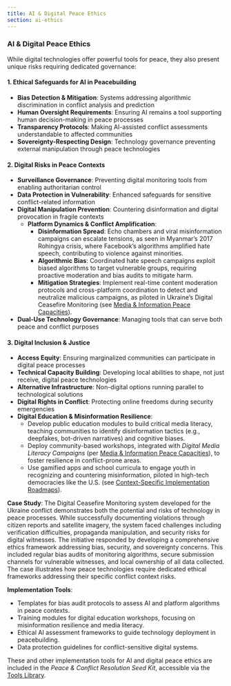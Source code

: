 ```yaml
---
title: AI & Digital Peace Ethics
section: ai-ethics
---
```


### AI & Digital Peace Ethics

While digital technologies offer powerful tools for peace, they also present unique risks requiring dedicated governance:

#### 1. Ethical Safeguards for AI in Peacebuilding
- **Bias Detection & Mitigation**: Systems addressing algorithmic discrimination in conflict analysis and prediction
- **Human Oversight Requirements**: Ensuring AI remains a tool supporting human decision-making in peace processes
- **Transparency Protocols**: Making AI-assisted conflict assessments understandable to affected communities
- **Sovereignty-Respecting Design**: Technology governance preventing external manipulation through peace technologies

#### 2. Digital Risks in Peace Contexts
- **Surveillance Governance**: Preventing digital monitoring tools from enabling authoritarian control
- **Data Protection in Vulnerability**: Enhanced safeguards for sensitive conflict-related information
- **Digital Manipulation Prevention**: Countering disinformation and digital provocation in fragile contexts
  - **Platform Dynamics & Conflict Amplification**:
    - **Disinformation Spread**: Echo chambers and viral misinformation campaigns can escalate tensions, as seen in Myanmar’s 2017 Rohingya crisis, where Facebook’s algorithms amplified hate speech, contributing to violence against minorities.
    - **Algorithmic Bias**: Coordinated hate speech campaigns exploit biased algorithms to target vulnerable groups, requiring proactive moderation and bias audits to mitigate harm.
    - **Mitigation Strategies**: Implement real-time content moderation protocols and cross-platform coordination to detect and neutralize malicious campaigns, as piloted in Ukraine’s Digital Ceasefire Monitoring (see [Media & Information Peace Capacities](/frameworks/peace-and-conflict-resolution#media-information)).
- **Dual-Use Technology Governance**: Managing tools that can serve both peace and conflict purposes

#### 3. Digital Inclusion & Justice
- **Access Equity**: Ensuring marginalized communities can participate in digital peace processes
- **Technical Capacity Building**: Developing local abilities to shape, not just receive, digital peace technologies
- **Alternative Infrastructure**: Non-digital options running parallel to technological solutions
- **Digital Rights in Conflict**: Protecting online freedoms during security emergencies
- **Digital Education & Misinformation Resilience**:
  - Develop public education modules to build critical media literacy, teaching communities to identify disinformation tactics (e.g., deepfakes, bot-driven narratives) and cognitive biases.
  - Deploy community-based workshops, integrated with *Digital Media Literacy Campaigns* (per [Media & Information Peace Capacities](/frameworks/peace-and-conflict-resolution#media-information)), to foster resilience in conflict-prone areas.
  - Use gamified apps and school curricula to engage youth in recognizing and countering misinformation, piloted in high-tech democracies like the U.S. (see [Context-Specific Implementation Roadmaps](/frameworks/peace-and-conflict-resolution#context-specific-roadmaps)).

**Case Study**: The Digital Ceasefire Monitoring system developed for the Ukraine conflict demonstrates both the potential and risks of technology in peace processes. While successfully documenting violations through citizen reports and satellite imagery, the system faced challenges including verification difficulties, propaganda manipulation, and security risks for digital witnesses. The initiative responded by developing a comprehensive ethics framework addressing bias, security, and sovereignty concerns. This included regular bias audits of monitoring algorithms, secure submission channels for vulnerable witnesses, and local ownership of all data collected. The case illustrates how peace technologies require dedicated ethical frameworks addressing their specific conflict context risks.

**Implementation Tools**:
- Templates for bias audit protocols to assess AI and platform algorithms in peace contexts.
- Training modules for digital education workshops, focusing on misinformation resilience and media literacy.
- Ethical AI assessment frameworks to guide technology deployment in peacebuilding.
- Data protection guidelines for conflict-sensitive digital systems.

These and other implementation tools for AI and digital peace ethics are included in the *Peace & Conflict Resolution Seed Kit*, accessible via the [Tools Library](/frameworks/tools/peace).
